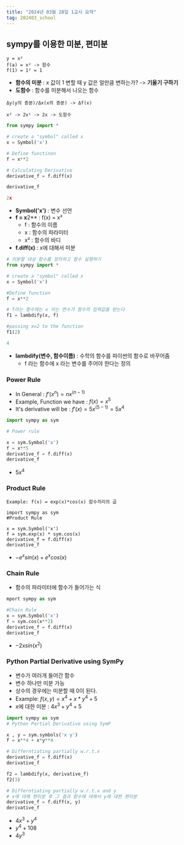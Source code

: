 ```yaml
---
title: "2024년 03월 28일 1교시 요약"
tag: 202403_school
---
```


## sympy를 이용한 미분, 편미분

```
y = x²
f(a) = x² -> 함수
f(1) = 1² = 1
```

- **함수의 미분** : x 값이 1 변할 때 y 값은 얼만큼 변하는가? -> **기울기 구하기**
- **도함수** : 함수를 미분해서 나오는 함수

```
Δy(y의 증분)/Δx(x의 증분) -> Δf(x)

x² -> 2x¹ -> 2x -> 도함수
```

```python
from sympy import *

# create a "symbol" called x
x = Symbol('x')

# Define functinon
f = x**2

# Calculating Derivative
derivative_f = f.diff(x)

derivative_f
```

```python
2x
```

- **Symbol('x')** : 변수 선언
- **f = x**2** : f(x) = x²
  - f : 함수의 이름
  - x : 함수의 파라미터
  - x² : 함수의 바디
- **f.diff(x)** : x에 대해서 미분

```python
# 미분할 대상 함수를 정의하고 함수 실행하기
from sympy import *

# create a "symbol" called x
x = Symbol('x')

#Define function
f = x**2

# f라는 함수에는 x 라는 변수가 함수의 입력값을 받는다
f1 = lambdify(x, f)

#passing x=2 to the function
f1(2)
```

```python
4
```

- **lambdify(변수, 함수이름)** : 수학의 함수를 파이썬의 함수로 바꾸어줌
  - f 라는 함수에 x 라는 변수를 주어야 한다는 정의

### Power Rule

- In General : $f'(x^n) = nx^{(n-1)}$
- Example, Function we have : $f(x) = x^5$
- It's derivative will be : $f'(x) = 5x^{(5-1)} = 5x^4$

```python
import sympy as sym

# Power rule

x = sym.Symbol('x')
f = x**5
derivative_f = f.diff(x)
derivative_f
```

- $5x^4$

### Product Rule

```
Example: f(x) = exp(x)*cos(x) 함수끼리의 곱
```

```pytnon
import sympy as sym
#Product Rule

x = sym.Symbol('x')
f = sym.exp(x) * sym.cos(x)
derivative_f = f.diff(x)
derivative_f
```

- $−e^xsin(x)+e^xcos(x)$

### Chain Rule

- 함수의 파라미터에 함수가 들어가는 식

```python
mport sympy as sym

#Chain Rule
x = sym.Symbol('x')
f = sym.cos(x**2)
derivative_f = f.diff(x)
derivative_f
```

- $−2xsin(x^2)$

### Python Partial Derivative using SymPy

- 변수가 여러개 들어간 함수
- 변수 하나만 미분 가능
- 상수의 경우에는 미분할 때 0이 된다.
- Example: $f(x,y) = x^4 + x*y^4 + 5$
- x에 대한 미분 : $4x^3 + y^4 + 5$

```python
import sympy as sym
# Python Partial Derivative using SymP

x , y = sym.symbols('x y')
f = x**4 + x*y**4

# Differntiating partially w.r.t.x
derivative_f = f.diff(x)
derivative_f

f2 = lambdify(x, derivative_f)
f2(3)

# Differntiating partially w.r.t.x and y
# x에 대해 편미분 후 그 결과 함수에 대해서 y에 대한 편미분
derivative_f = f.diff(x, y)
derivative_f
```

- $4x^3+y^4$
- $y^4+108$
- $4y^3$